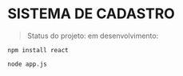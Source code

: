 # SISTEMA DE CADASTRO 

> Status do projeto: em desenvolvimento:

```
npm install react
```

```
node app.js
```
